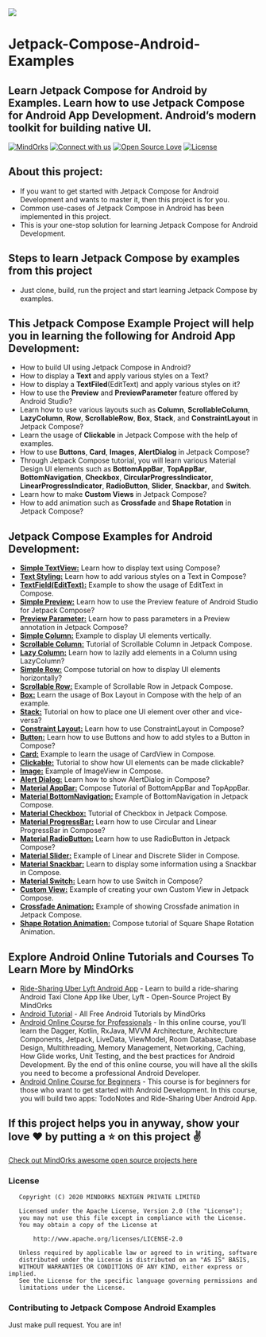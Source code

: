 <img src=https://github.com/MindorksOpenSource/Jetpack-Compose-Android-Examples/blob/main/assets/banner-jetpack-compose.jpg >

# Jetpack-Compose-Android-Examples
## Learn Jetpack Compose for Android by Examples. Learn how to use Jetpack Compose for Android App Development. Android’s modern toolkit for building native UI.

[![MindOrks](https://img.shields.io/badge/mindorks-opensource-blue.svg)](https://mindorks.com/open-source-projects)
[![Connect with us](https://img.shields.io/badge/Connect%20with%20us-blue.svg)](https://mindorks.com/connect-with-us)
[![Open Source Love](https://badges.frapsoft.com/os/v1/open-source.svg?v=102)](https://opensource.org/licenses/Apache-2.0)
[![License](https://img.shields.io/badge/license-Apache%202.0-blue.svg)](https://github.com/MindorksOpenSource/Jetpack-Compose-Android-Examples/blob/main/LICENSE)

## About this project:
* If you want to get started with Jetpack Compose for Android Development and wants to master it, then this project is for you.
* Common use-cases of Jetpack Compose in Android has been implemented in this project.
* This is your one-stop solution for learning Jetpack Compose for Android Development.

## Steps to learn Jetpack Compose by examples from this project
* Just clone, build, run the project and start learning Jetpack Compose by examples.

## This Jetpack Compose Example Project will help you in learning the following for Android App Development:
* How to build UI using Jetpack Compose in Android?
* How to display a **Text** and apply various styles on a Text?
* How to display a **TextFiled**(EditText) and apply various styles on it?
* How to use the **Preview** and **PreviewParameter** feature offered by Android Studio?
* Learn how to use various layouts such as **Column**, **ScrollableColumn**, **LazyColumn**, **Row**, **ScrollableRow**, **Box**, **Stack**, and **ConstraintLayout** in Jetpack Compose?
* Learn the usage of **Clickable** in Jetpack Compose with the help of examples.
* How to use **Buttons**, **Card**, **Images**, **AlertDialog** in Jetpack Compose?
* Through Jetpack Compose tutorial, you will learn various Material Design UI elements such as **BottomAppBar**, **TopAppBar**, **BottomNavigation**, **Checkbox**, **CircularProgressIndicator**, **LinearProgressIndicator**, **RadioButton**, **Slider**, **Snackbar**, and **Switch**.
* Learn how to make **Custom Views** in Jetpack Compose?
* How to add animation such as **Crossfade** and **Shape Rotation** in Jetpack Compose?

## Jetpack Compose Examples for Android Development:
* [**Simple TextView:**](https://github.com/MindorksOpenSource/Jetpack-Compose-Android-Examples/blob/main/app/src/main/java/com/mindorks/example/jetpack/compose/text/SimpleTextActivity.kt) Learn how to display text using Compose?
* [**Text Styling:**](https://github.com/MindorksOpenSource/Jetpack-Compose-Android-Examples/blob/main/app/src/main/java/com/mindorks/example/jetpack/compose/text/TextStylingActivity.kt) Learn how to add various styles on a Text in Compose?
* [**TextField(EditText):**](https://github.com/MindorksOpenSource/Jetpack-Compose-Android-Examples/blob/main/app/src/main/java/com/mindorks/example/jetpack/compose/text/TextFieldActivity.kt) Example to show the usage of EditText in Compose.
* [**Simple Preview:**](https://github.com/MindorksOpenSource/Jetpack-Compose-Android-Examples/blob/main/app/src/main/java/com/mindorks/example/jetpack/compose/preview/SimplePreviewActivity.kt) Learn how to use the Preview feature of Android Studio for Jetpack Compose?
* [**Preview Parameter:**](https://github.com/MindorksOpenSource/Jetpack-Compose-Android-Examples/blob/main/app/src/main/java/com/mindorks/example/jetpack/compose/preview/PreviewParameterActivity.kt) Learn how to pass parameters in a Preview annotation in Jetpack Compose?
* [**Simple Column:**](https://github.com/MindorksOpenSource/Jetpack-Compose-Android-Examples/blob/main/app/src/main/java/com/mindorks/example/jetpack/compose/layout/ColumnActivity.kt) Example to display UI elements vertically.
* [**Scrollable Column:**](https://github.com/MindorksOpenSource/Jetpack-Compose-Android-Examples/blob/main/app/src/main/java/com/mindorks/example/jetpack/compose/layout/ScrollableColumnActivity.kt) Tutorial of Scrollable Column in Jetpack Compose.
* [**Lazy Column:**](https://github.com/MindorksOpenSource/Jetpack-Compose-Android-Examples/blob/main/app/src/main/java/com/mindorks/example/jetpack/compose/layout/LazyColumnActivity.kt) Learn how to lazily add elements in a Column using LazyColumn?
* [**Simple Row:**](https://github.com/MindorksOpenSource/Jetpack-Compose-Android-Examples/blob/main/app/src/main/java/com/mindorks/example/jetpack/compose/layout/RowActivity.kt) Compose tutorial on how to display UI elements horizontally?
* [**Scrollable Row:**](https://github.com/MindorksOpenSource/Jetpack-Compose-Android-Examples/blob/main/app/src/main/java/com/mindorks/example/jetpack/compose/layout/ScrollableRowActivity.kt) Example of Scrollable Row in Jetpack Compose.
* [**Box:**](https://github.com/MindorksOpenSource/Jetpack-Compose-Android-Examples/blob/main/app/src/main/java/com/mindorks/example/jetpack/compose/layout/BoxActivity.kt) Learn the usage of Box Layout in Compose with the help of an example.
* [**Stack:**](https://github.com/MindorksOpenSource/Jetpack-Compose-Android-Examples/blob/main/app/src/main/java/com/mindorks/example/jetpack/compose/layout/StackActivity.kt) Tutorial on how to place one UI element over other and vice-versa?
* [**Constraint Layout:**](https://github.com/MindorksOpenSource/Jetpack-Compose-Android-Examples/blob/main/app/src/main/java/com/mindorks/example/jetpack/compose/layout/ConstraintLayoutActivity.kt) Learn how to use ConstraintLayout in Compose?
* [**Button:**](https://github.com/MindorksOpenSource/Jetpack-Compose-Android-Examples/blob/main/app/src/main/java/com/mindorks/example/jetpack/compose/button/MaterialButtonActivity.kt) Learn how to use Buttons and how to add styles to a Button in Compose?
* [**Card:**](https://github.com/MindorksOpenSource/Jetpack-Compose-Android-Examples/blob/main/app/src/main/java/com/mindorks/example/jetpack/compose/card/CardExampleActivity.kt) Example to learn the usage of CardView in Compose.
* [**Clickable:**](https://github.com/MindorksOpenSource/Jetpack-Compose-Android-Examples/blob/main/app/src/main/java/com/mindorks/example/jetpack/compose/clickable/ClickableExampleActivity.kt) Tutorial to show how UI elements can be made clickable?
* [**Image:**](https://github.com/MindorksOpenSource/Jetpack-Compose-Android-Examples/blob/main/app/src/main/java/com/mindorks/example/jetpack/compose/image/ImageActivity.kt) Example of ImageView in Compose.
* [**Alert Dialog:**](https://github.com/MindorksOpenSource/Jetpack-Compose-Android-Examples/blob/main/app/src/main/java/com/mindorks/example/jetpack/compose/dialog/AlertDialogActivity.kt) Learn how to show AlertDialog in Compose?
* [**Material AppBar:**](https://github.com/MindorksOpenSource/Jetpack-Compose-Android-Examples/blob/main/app/src/main/java/com/mindorks/example/jetpack/compose/materialdesign/MaterialAppBarActivity.kt) Compose Tutorial of BottomAppBar and TopAppBar.
* [**Material BottomNavigation:**](https://github.com/MindorksOpenSource/Jetpack-Compose-Android-Examples/blob/main/app/src/main/java/com/mindorks/example/jetpack/compose/materialdesign/MaterialBottomNavigationActivity.kt) Example of BottomNavigation in Jetpack Compose.
* [**Material Checkbox:**](https://github.com/MindorksOpenSource/Jetpack-Compose-Android-Examples/blob/main/app/src/main/java/com/mindorks/example/jetpack/compose/materialdesign/MaterialCheckBoxActivity.kt) Tutorial of Checkbox in Jetpack Compose.
* [**Material ProgressBar:**](https://github.com/MindorksOpenSource/Jetpack-Compose-Android-Examples/blob/main/app/src/main/java/com/mindorks/example/jetpack/compose/materialdesign/MaterialProgressActivity.kt) Learn how to use Circular and Linear ProgressBar in Compose?
* [**Material RadioButton:**](https://github.com/MindorksOpenSource/Jetpack-Compose-Android-Examples/blob/main/app/src/main/java/com/mindorks/example/jetpack/compose/materialdesign/MaterialRadioButtonActivity.kt) Learn how to use RadioButton in Jetpack Compose?
* [**Material Slider:**](https://github.com/MindorksOpenSource/Jetpack-Compose-Android-Examples/blob/main/app/src/main/java/com/mindorks/example/jetpack/compose/materialdesign/MaterialSliderActivity.kt) Example of Linear and Discrete Slider in Compose.
* [**Material Snackbar:**](https://github.com/MindorksOpenSource/Jetpack-Compose-Android-Examples/blob/main/app/src/main/java/com/mindorks/example/jetpack/compose/materialdesign/MaterialSnackbarActivity.kt) Learn to display some information using a Snackbar in Compose.
* [**Material Switch:**](https://github.com/MindorksOpenSource/Jetpack-Compose-Android-Examples/blob/main/app/src/main/java/com/mindorks/example/jetpack/compose/materialdesign/MaterialSwitchActivity.kt) Learn how to use Switch in Compose?
* [**Custom View:**](https://github.com/MindorksOpenSource/Jetpack-Compose-Android-Examples/blob/main/app/src/main/java/com/mindorks/example/jetpack/compose/customview/CustomViewActivity.kt) Example of creating your own Custom View in Jetpack Compose.
* [**Crossfade Animation:**](https://github.com/MindorksOpenSource/Jetpack-Compose-Android-Examples/blob/main/app/src/main/java/com/mindorks/example/jetpack/compose/animation/CrossFadeAnimationActivity.kt) Example of showing Crossfade animation in Jetpack Compose.
* [**Shape Rotation Animation:**](https://github.com/MindorksOpenSource/Jetpack-Compose-Android-Examples/blob/main/app/src/main/java/com/mindorks/example/jetpack/compose/animation/ShapeRotationActivity.kt) Compose tutorial of Square Shape Rotation Animation.

## Explore Android Online Tutorials and Courses To Learn More by MindOrks
* [Ride-Sharing Uber Lyft Android App](https://github.com/MindorksOpenSource/ridesharing-uber-lyft-app) - Learn to build a ride-sharing Android Taxi Clone App like Uber, Lyft - Open-Source Project By MindOrks
* [Android Tutorial](https://mindorks.com/android-tutorial) - All Free Android Tutorials by MindOrks
* [Android Online Course for Professionals](https://mindorks.com/android-app-development-online-course-for-professionals) - In this online course, you’ll learn the Dagger, Kotlin, RxJava, MVVM Architecture, Architecture Components, Jetpack, LiveData, ViewModel, Room Database, Database Design, Multithreading, Memory Management, Networking, Caching, How Glide works, Unit Testing, and the best practices for Android Development. By the end of this online course, you will have all the skills you need to become a professional Android Developer.
* [Android Online Course for Beginners](https://mindorks.com/android-app-development-online-course-for-beginners) - This course is for beginners for those who want to get started with Android Development. In this course, you will build two apps: TodoNotes and Ride-Sharing Uber Android App.

## If this project helps you in anyway, show your love :heart: by putting a :star: on this project :v:

[Check out MindOrks awesome open source projects here](https://mindorks.com/open-source-projects)

### License
```
   Copyright (C) 2020 MINDORKS NEXTGEN PRIVATE LIMITED

   Licensed under the Apache License, Version 2.0 (the "License");
   you may not use this file except in compliance with the License.
   You may obtain a copy of the License at

       http://www.apache.org/licenses/LICENSE-2.0

   Unless required by applicable law or agreed to in writing, software
   distributed under the License is distributed on an "AS IS" BASIS,
   WITHOUT WARRANTIES OR CONDITIONS OF ANY KIND, either express or implied.
   See the License for the specific language governing permissions and
   limitations under the License.
```

### Contributing to Jetpack Compose Android Examples
Just make pull request. You are in!
